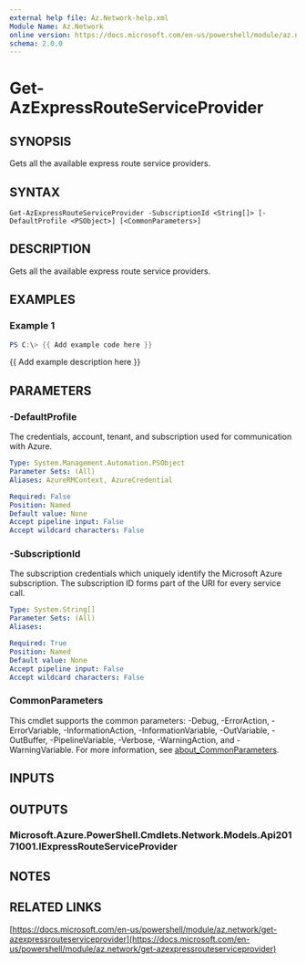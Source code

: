 ```yaml
---
external help file: Az.Network-help.xml
Module Name: Az.Network
online version: https://docs.microsoft.com/en-us/powershell/module/az.network/get-azexpressrouteserviceprovider
schema: 2.0.0
---
```


# Get-AzExpressRouteServiceProvider

## SYNOPSIS
Gets all the available express route service providers.

## SYNTAX

```
Get-AzExpressRouteServiceProvider -SubscriptionId <String[]> [-DefaultProfile <PSObject>] [<CommonParameters>]
```

## DESCRIPTION
Gets all the available express route service providers.

## EXAMPLES

### Example 1
```powershell
PS C:\> {{ Add example code here }}
```

{{ Add example description here }}

## PARAMETERS

### -DefaultProfile
The credentials, account, tenant, and subscription used for communication with Azure.

```yaml
Type: System.Management.Automation.PSObject
Parameter Sets: (All)
Aliases: AzureRMContext, AzureCredential

Required: False
Position: Named
Default value: None
Accept pipeline input: False
Accept wildcard characters: False
```

### -SubscriptionId
The subscription credentials which uniquely identify the Microsoft Azure subscription.
The subscription ID forms part of the URI for every service call.

```yaml
Type: System.String[]
Parameter Sets: (All)
Aliases:

Required: True
Position: Named
Default value: None
Accept pipeline input: False
Accept wildcard characters: False
```

### CommonParameters
This cmdlet supports the common parameters: -Debug, -ErrorAction, -ErrorVariable, -InformationAction, -InformationVariable, -OutVariable, -OutBuffer, -PipelineVariable, -Verbose, -WarningAction, and -WarningVariable. For more information, see [about_CommonParameters](http://go.microsoft.com/fwlink/?LinkID=113216).

## INPUTS

## OUTPUTS

### Microsoft.Azure.PowerShell.Cmdlets.Network.Models.Api20171001.IExpressRouteServiceProvider
## NOTES

## RELATED LINKS

[https://docs.microsoft.com/en-us/powershell/module/az.network/get-azexpressrouteserviceprovider](https://docs.microsoft.com/en-us/powershell/module/az.network/get-azexpressrouteserviceprovider)

